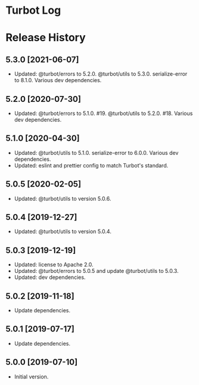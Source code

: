 # Turbot Log

# Release History

## 5.3.0 [2021-06-07]

- Updated: @turbot/errors to 5.2.0. @turbot/utils to 5.3.0. serialize-error to 8.1.0. Various dev dependencies.

## 5.2.0 [2020-07-30]

- Updated: @turbot/errors to 5.1.0. #19. @turbot/utils to 5.2.0. #18. Various dev dependencies.

## 5.1.0 [2020-04-30]

- Updated: @turbot/utils to 5.1.0. serialize-error to 6.0.0. Various dev dependencies.
- Updated: eslint and prettier config to match Turbot's standard.

## 5.0.5 [2020-02-05]

- Updated: @turbot/utils to version 5.0.6.

## 5.0.4 [2019-12-27]

- Updated: @turbot/utils to version 5.0.4.

## 5.0.3 [2019-12-19]

- Updated: license to Apache 2.0.
- Updated: @turbot/errors to 5.0.5 and update @turbot/utils to 5.0.3.
- Updated: dev dependencies.

## 5.0.2 [2019-11-18]

- Update dependencies.

## 5.0.1 [2019-07-17]

- Update dependencies.

## 5.0.0 [2019-07-10]

- Initial version.
